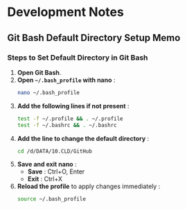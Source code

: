 # Development Notes

## Git Bash Default Directory Setup Memo

### Steps to Set Default Directory in Git Bash

1. **Open Git Bash**.
2. **Open `~/.bash_profile` with nano** :
    ```bash
    nano ~/.bash_profile
    ```
3. **Add the following lines if not present** :
    ```bash
    test -f ~/.profile && . ~/.profile
    test -f ~/.bashrc && . ~/.bashrc
    ```
4. **Add the line to change the default directory** :
    ```bash
    cd /d/DATA/10.CLD/GitHub
    ```
5. **Save and exit nano** :
    - **Save** : Ctrl+O, Enter
    - **Exit** : Ctrl+X
6. **Reload the profile** to apply changes immediately :
    ```bash
    source ~/.bash_profile
    ```
